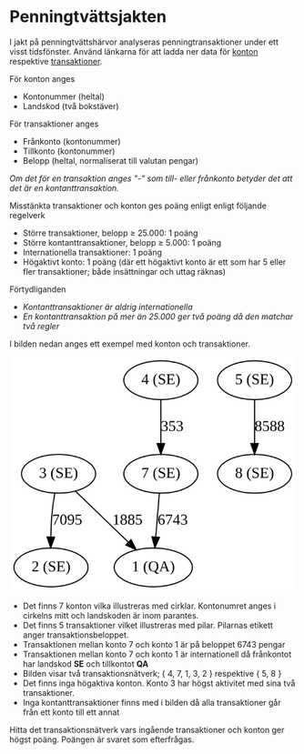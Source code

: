 # Penningtvättsjakten

I jakt på penningtvättshärvor analyseras penningtransaktioner under ett visst tidsfönster. Använd länkarna för att ladda ner data för [konton](./accounts.csv) respektive [transaktioner](./transactions.csv). 

För konton anges 
* Kontonummer (heltal)
* Landskod (två bokstäver)

För transaktioner anges
* Frånkonto (kontonummer)
* Tillkonto (kontonummer)
* Belopp (heltal, normaliserat till valutan pengar)

*Om det för en transaktion anges "-" som till- eller frånkonto betyder det att det är en kontanttransaktion.*

Misstänkta transaktioner och konton ges poäng enligt enligt följande regelverk
 * Större transaktioner, belopp &GreaterEqual; 25.000: 1 poäng
 * Större kontanttransaktioner, belopp &GreaterEqual; 5.000: 1 poäng
 * Internationella transaktioner: 1 poäng
 * Högaktivt konto: 1 poäng (där ett högaktivt konto är ett som har 5 eller fler transaktioner; både insättningar och uttag räknas)
 
 Förtydliganden
 * *Kontanttransaktioner är aldrig internationella*
 * *En kontanttransaktion på mer än 25.000 ger två poäng då den matchar två regler*
 
I bilden nedan anges ett exempel med konton och transaktioner.

<img src="./simple-network.svg">

* Det finns 7 konton vilka illustreras med cirklar. Kontonumret anges i cirkelns mitt och landskoden är inom parantes.
* Det finns 5 transaktioner vilket illustreras med pilar. Pilarnas etikett anger transaktionsbeloppet.
* Transaktionen mellan konto 7 och konto 1 är på beloppet 6743 pengar
* Transaktionen mellan konto 7 och konto 1 är internationell då frånkontot har landskod **SE** och tillkontot **QA**
* Bilden visar två transaktionsnätverk; { 4, 7, 1, 3, 2 } respektive { 5, 8 }
* Det finns inga högaktiva konton. Konto 3 har högst aktivitet med sina två transaktioner.
* Inga kontanttransaktioner finns med i bilden då alla transaktioner går från ett konto till ett annat

Hitta det transaktionsnätverk vars ingående transaktioner och konton ger högst poäng. Poängen är svaret som efterfrågas.
